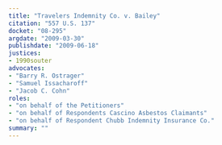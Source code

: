 ```yaml
---
title: "Travelers Indemnity Co. v. Bailey"
citation: "557 U.S. 137"
docket: "08-295"
argdate: "2009-03-30"
publishdate: "2009-06-18"
justices:
- 1990souter
advocates:
- "Barry R. Ostrager"
- "Samuel Issacharoff"
- "Jacob C. Cohn"
roles:
- "on behalf of the Petitioners"
- "on behalf of Respondents Cascino Asbestos Claimants"
- "on behalf of Respondent Chubb Indemnity Insurance Co."
summary: ""
---
```


